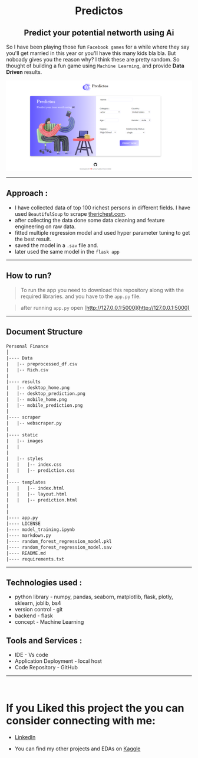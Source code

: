 <h1 align='center'> Predictos </h1>
<h2 align='center'> Predict your potential networth using Ai </h2>

So I have been playing those fun `Facebook games` for a while where they say you'll get married in this year or you'll have this many kids bla bla. But noboady gives you the reason why? I think these are pretty random. So thought of building a fun game using `Machine Learning`, and provide **Data Driven** results.

<p align='center'> 
    <img alt = 'home_imge' width = 550px src = 'results/desktop_home.png'>
</p>

----------------------------

## Approach : 

* I have collected data of top 100 richest persons in different fields. I have used `BeautifulSoup` to scrape [therichest.com](https://www.therichest.com/top-lists/top-100-richest).
* after collecting the data done some data cleaning and feature engineering on raw data. 
* fitted multiple regression model and used hyper parameter tuning to get the best result. 
* saved the model in a `.sav` file and.
* later used the same model in the `flask app` 

------------------------------

## How to run? 

> To run the app you need to download this repository along with the required libraries. and you have to the `app.py` file. 

> after running `app.py` open [http://127.0.0.1:5000](http://127.0.0.1:5000)

------------------------------- 

## Document Structure 

```
Personal Finance 
│
|---- Data
|   |-- preprocessed_df.csv
|   |-- Rich.csv
|
|---- results
|   |-- desktop_home.png
|   |-- desktop_prediction.png
|   |-- mobile_home.png
|   |-- mobile_prediction.png
|
|---- scraper 
|   |-- webscraper.py
|
|---- static 
|   |-- images
|   |
|
|   |-- styles
|   |   |-- index.css
|   |   |-- prediction.css
|   
|---- templates
|   |   |-- index.html
|   |   |-- layout.html
|   |   |-- prediction.html
|
|
|---- app.py
|---- LICENSE
|---- model_training.ipynb
|---- markdown.py
|---- random_forest_regression_model.pkl
|---- random_forest_regression_model.sav
|---- README.md
|---- requirements.txt

```
---------------------

## Technologies used : 

* python library - numpy, pandas, seaborn, matplotlib, flask, plotly, sklearn, joblib, bs4
* version control - git 
* backend - flask
* concept - Machine Learning

## Tools and Services : 
* IDE - Vs code 
* Application Deployment - local host
* Code Repository - GitHub

-----------------------
<br>

# If you Liked this project the you can consider connecting with me:
* [LinkedIn](https://www.linkedin.com/in/soumyadip-ghorai/) 

* You can find my other projects and EDAs on [Kaggle](https://www.kaggle.com/soumyadipghorai)
